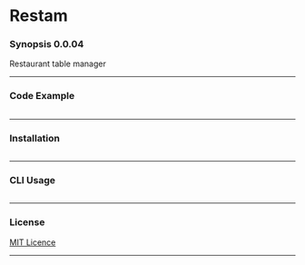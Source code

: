# Restam

### Synopsis 0.0.04
Restaurant table manager

---
### Code Example
~~~
~~~

---
### Installation
~~~
~~~

---
### CLI Usage
~~~
~~~

---
### License
[MIT Licence](https://choosealicense.com/licenses/mit/#)

---